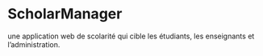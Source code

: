 # ScholarManager
une application web de scolarité qui cible les étudiants, les enseignants et l’administration.
